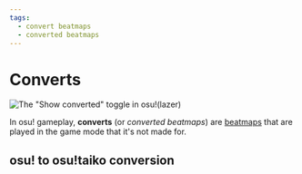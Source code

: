 ```yaml
---
tags:
  - convert beatmaps
  - converted beatmaps
---
```


# Converts

![The \"Show converted\" toggle in osu!(lazer)](img/show-converted-button.png "The \"Show converted\" toggle in osu!(lazer)")

In osu! gameplay, **converts** (or *converted beatmaps*) are [beatmaps](/wiki//Beatmap) that are played in the game mode that it's not made for.

## osu! to osu!taiko conversion